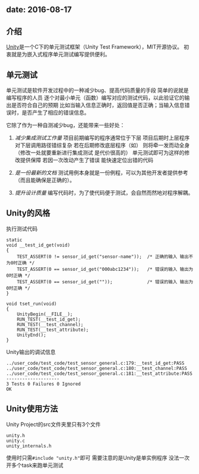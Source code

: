 
date: 2016-08-17
---

## 介绍
[Unity](https://github.com/ThrowTheSwitch/Unity)是一个C下的单元测试框架（Unity Test Framework），MIT开源协议。
初衷就是为嵌入式程序单元测试编写提供便利。

<!--more-->

## 单元测试
单元测试是软件开发过程中的一种减少bug、提高代码质量的手段
简单的说就是 编写程序的人员 逐个对最小单元（函数）编写对应的测试代码，以此验证它的输出是否符合自己的预期
比如当输入信息正确时，返回值是否正确；当输入信息错误时，是否产生了相应的错误信息。

它除了作为一种自测减少bug，还能带来一些好处：

1. _减少集成测试工作量_
项目前期编写的程序通常位于下层 项目后期时上层程序对下层调用路径错综复杂
若在后期修改底层程序（如） 则将牵一发而动全身（修改一处就要重新进行集成测试 是代价很高的）
单元测试即可为这样的修改提供保障 若因一次改动产生了错误 能快速定位出错的代码

2. _是一份最新的文档_
测试用例本身就是一份例程，可以为其他开发者提供参考（而且能确保是正确的）。

3. _提升设计质量_
编写代码时，为了使代码便于测试，会自然而然地对程序解耦。

## Unity的风格

执行测试代码
```
static
void __test_id_get(void)
{
    TEST_ASSERT(0 != sensor_id_get("sensor-name"));  /* 正确的输入 输出不为0时正确 */
    TEST_ASSERT(0 == sensor_id_get("000abc1234"));   /* 错误的输入 输出为0时正确 */
    TEST_ASSERT(0 == sensor_id_get(""));             /* 错误的输入 输出为0时正确 */
}

void tset_run(void)
{
    UnityBegin(__FILE__);
    RUN_TEST(__test_id_get);
    RUN_TEST(__test_channel);
    RUN_TEST(__test_attribute);
    UnityEnd();
}
```

Unity输出的调试信息
```
../user_code/test_code/test_sensor_general.c:179:__test_id_get:PASS
../user_code/test_code/test_sensor_general.c:180:__test_channel:PASS
../user_code/test_code/test_sensor_general.c:181:__test_attribute:PASS
--------------------
3 Tests 0 Failures 0 Ignored
OK
```

## Unity使用方法

Unity Project的src文件夹里只有3个文件
```
unity.h
unity.c
unity_internals.h
```
使用时只需`#include "unity.h"`即可
需要注意的是Unity是单实例程序 没法一次开多个task来跑单元测试

